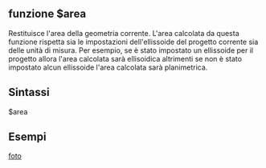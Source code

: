 ## funzione $area

Restituisce l'area della geometria corrente.
L'area calcolata da questa funzione rispetta sia le impostazioni dell'ellissoide del progetto corrente sia delle unità di misura.
Per esempio, se è stato impostato un ellissoide per il progetto allora l'area calcolata sarà ellisoidica
altrimenti se non è stato impostato alcun ellissoide l'area calcolata sarà planimetrica.

## Sintassi

$area

## Esempi


[foto](img/img_area/area002.png)
